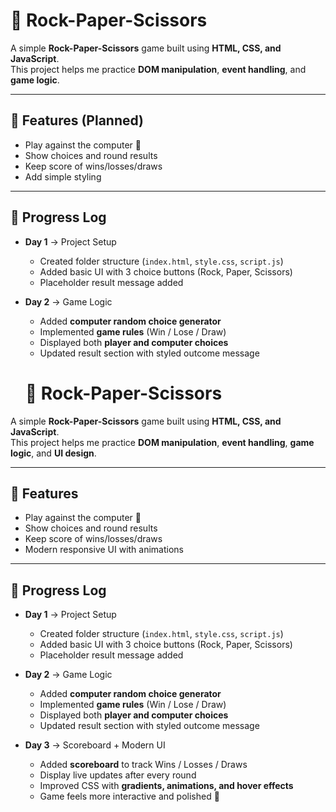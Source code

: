 # 🎲 Rock-Paper-Scissors

A simple **Rock-Paper-Scissors** game built using **HTML, CSS, and JavaScript**.  
This project helps me practice **DOM manipulation**, **event handling**, and **game logic**.

---

## 🚀 Features (Planned)
- Play against the computer 🤖  
- Show choices and round results  
- Keep score of wins/losses/draws  
- Add simple styling  

---

## 📅 Progress Log
- **Day 1** → Project Setup  
  - Created folder structure (`index.html`, `style.css`, `script.js`)  
  - Added basic UI with 3 choice buttons (Rock, Paper, Scissors)  
  - Placeholder result message added

- **Day 2** → Game Logic  
  - Added **computer random choice generator**  
  - Implemented **game rules** (Win / Lose / Draw)  
  - Displayed both **player and computer choices**  
  - Updated result section with styled outcome message
  # 🎲 Rock-Paper-Scissors

A simple **Rock-Paper-Scissors** game built using **HTML, CSS, and JavaScript**.  
This project helps me practice **DOM manipulation**, **event handling**, **game logic**, and **UI design**.

---

## 🚀 Features
- Play against the computer 🤖  
- Show choices and round results  
- Keep score of wins/losses/draws  
- Modern responsive UI with animations  

---

## 📅 Progress Log
- **Day 1** → Project Setup  
  - Created folder structure (`index.html`, `style.css`, `script.js`)  
  - Added basic UI with 3 choice buttons (Rock, Paper, Scissors)  
  - Placeholder result message added  

- **Day 2** → Game Logic  
  - Added **computer random choice generator**  
  - Implemented **game rules** (Win / Lose / Draw)  
  - Displayed both **player and computer choices**  
  - Updated result section with styled outcome message  

- **Day 3** → Scoreboard + Modern UI  
  - Added **scoreboard** to track Wins / Losses / Draws  
  - Display live updates after every round  
  - Improved CSS with **gradients, animations, and hover effects**  
  - Game feels more interactive and polished 🎨  
